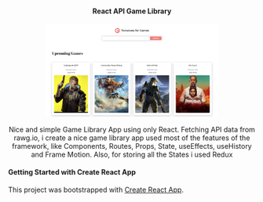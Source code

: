 <h4 align="center">React API Game Library</h4>

<p align="center"><img  width="70%" src="https://github.com/marco-faltoni/tomatoes-games/blob/main/screen.jpg"></p>

<p align="center">Nice and simple Game Library App using only React. Fetching API data from rawg.io, i create a nice game library app used most of the features of the framework, like Components, Routes, Props, State, useEffects, useHistory and Frame Motion. 
Also, for storing all the States i used Redux</p>



<h4>Getting Started with Create React App</h4>

This project was bootstrapped with [Create React App](https://github.com/facebook/create-react-app).
